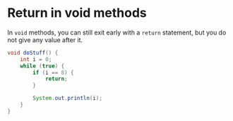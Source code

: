 # Return in void methods

In `void` methods, you can still exit early with a `return` statement, but you do not give any
value after it.

```java
void doStuff() {
    int i = 0;
    while (true) {
        if (i == 8) {
            return;
        }

        System.out.println(i);
    }
}
```

